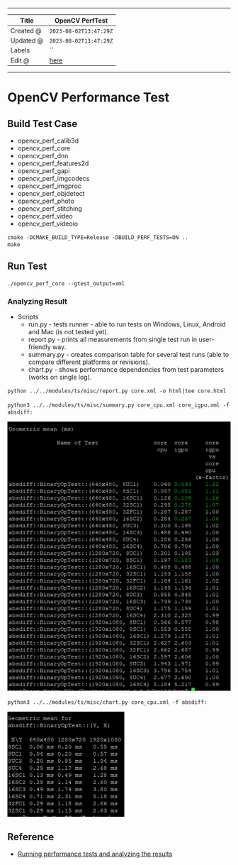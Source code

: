 -----

| Title     | OpenCV PerfTest                                       |
| --------- | ----------------------------------------------------- |
| Created @ | `2023-08-02T13:47:29Z`                                |
| Updated @ | `2023-08-02T13:47:29Z`                                |
| Labels    | \`\`                                                  |
| Edit @    | [here](https://github.com/junxnone/aiwiki/issues/431) |

-----

# OpenCV Performance Test

## Build Test Case

  - opencv\_perf\_calib3d
  - opencv\_perf\_core
  - opencv\_perf\_dnn
  - opencv\_perf\_features2d
  - opencv\_perf\_gapi
  - opencv\_perf\_imgcodecs
  - opencv\_perf\_imgproc
  - opencv\_perf\_objdetect
  - opencv\_perf\_photo
  - opencv\_perf\_stitching
  - opencv\_perf\_video
  - opencv\_perf\_videoio

<!-- end list -->

``` 
cmake -DCMAKE_BUILD_TYPE=Release -DBUILD_PERF_TESTS=ON ..
make 
```

## Run Test

    ./opencv_perf_core --gtest_output=xml

### Analyzing Result

  - Scripts
      - run.py - tests runner - able to run tests on Windows, Linux,
        Android and Mac (is not tested yet).
      - report.py - prints all measurements from single test run in
        user-friendly way.
      - summary.py - creates comparison table for several test runs
        (able to compare different platforms or revisions).
      - chart.py - shows performance dependencies from test parameters
        (works on single log).

<!-- end list -->

    python ../../modules/ts/misc/report.py core.xml -o html|tee core.html

    python3 ../../modules/ts/misc/summary.py core_cpu.xml core_igpu.xml -f absdiff:

![image](media/ec1e46e7e26f525238c5b6bf966d40aeb2e6487c.png)

    python3 ../../modules/ts/misc/chart.py core_cpu.xml -f absdiff:

![image](media/389794184bc7b80d0a89222febd0a495f9b246cb.png)

## Reference

  - [Running performance tests and analyzing the
    results](https://github.com/opencv/opencv/wiki/HowToUsePerfTests)
